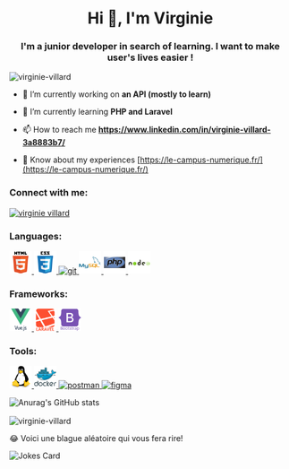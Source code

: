 <h1 align="center">Hi 👋, I'm Virginie</h1>
<h3 align="center">I'm a junior developer in search of learning. I want to make user's lives easier !</h3>

<p align="left"> <img src="https://komarev.com/ghpvc/?username=virginie-villard&label=Profile%20views&color=0e75b6&style=flat" alt="virginie-villard" /> </p>

- 🔭 I’m currently working on **an API (mostly to learn)**

- 🌱 I’m currently learning **PHP and Laravel**

- 📫 How to reach me **https://www.linkedin.com/in/virginie-villard-3a8883b7/**

- 📄 Know about my experiences [https://le-campus-numerique.fr/](https://le-campus-numerique.fr/)

<h3 align="left">Connect with me:</h3>
<p align="left">
<a href="https://linkedin.com/in/virginie villard" target="blank"><img align="center" src="https://raw.githubusercontent.com/rahuldkjain/github-profile-readme-generator/master/src/images/icons/Social/linked-in-alt.svg" alt="virginie villard" height="30" width="40" /></a>
</p>

<h3 align="left">Languages:</h3>
<p align="left"> 
   <a href="https://www.w3.org/html/" target="_blank"> <img src="https://raw.githubusercontent.com/devicons/devicon/master/icons/html5/html5-original-wordmark.svg" alt="html5" width="40" height="40"/> </a> <a href="https://www.w3schools.com/css/" target="_blank"> <img src="https://raw.githubusercontent.com/devicons/devicon/master/icons/css3/css3-original-wordmark.svg" alt="css3" width="40" height="40"/> </a> <a href="https://git-scm.com/" target="_blank"> <img src="https://www.vectorlogo.zone/logos/git-scm/git-scm-icon.svg" alt="git" width="40" height="40"/> </a> <a href="https://www.mysql.com/" target="_blank"> <img src="https://raw.githubusercontent.com/devicons/devicon/master/icons/mysql/mysql-original-wordmark.svg" alt="mysql" width="40" height="40"/> </a> <a href="https://www.php.net" target="_blank"> <img src="https://raw.githubusercontent.com/devicons/devicon/master/icons/php/php-original.svg" alt="php" width="40" height="40"/> </a> <a href="https://nodejs.org" target="_blank" rel="noreferrer"> <img src="https://raw.githubusercontent.com/devicons/devicon/master/icons/nodejs/nodejs-original-wordmark.svg" alt="nodejs" width="40" height="40"/> </a> </p>

<h3 align="left">Frameworks:</h3>
  <p align="left"> <a href="https://vuejs.org/" target="_blank" rel="noreferrer"> <img src="https://raw.githubusercontent.com/devicons/devicon/master/icons/vuejs/vuejs-original-wordmark.svg" alt="vuejs" width="40" height="40"/>  <a href="https://laravel.com/" target="_blank"> <img src="https://raw.githubusercontent.com/devicons/devicon/master/icons/laravel/laravel-plain-wordmark.svg" alt="laravel" width="40" height="40"/> </a> </a> <a href="https://getbootstrap.com" target="_blank"> <img src="https://raw.githubusercontent.com/devicons/devicon/master/icons/bootstrap/bootstrap-plain-wordmark.svg" alt="bootstrap" width="40" height="40"/> </a> </p>

<h3 align="left">Tools:</h3>
  <p align="left"> <a href="https://www.linux.org/" target="_blank" rel="noreferrer"> <img src="https://raw.githubusercontent.com/devicons/devicon/master/icons/linux/linux-original.svg" alt="linux" width="40" height="40"/> </a> <a href="https://www.docker.com/" target="_blank" rel="noreferrer"> <img src="https://raw.githubusercontent.com/devicons/devicon/master/icons/docker/docker-original-wordmark.svg" alt="docker" width="40" height="40"/> </a> <a href="https://postman.com" target="_blank" rel="noreferrer"> <img src="https://www.vectorlogo.zone/logos/getpostman/getpostman-icon.svg" alt="postman" width="40" height="40"/> </a> <a href="https://www.figma.com/" target="_blank"> <img src="https://www.vectorlogo.zone/logos/figma/figma-icon.svg" alt="figma" width="40" height="40"/> </a> </p>

</p>

![Anurag's GitHub stats](https://github-readme-stats.vercel.app/api?username=anuraghazra&theme=gruvbox&show_icons=true)

<p><img align="center" src="https://github-readme-streak-stats.herokuapp.com/?user=virginie-villard&" alt="virginie-villard" /></p>

😂 Voici une blague aléatoire qui vous fera rire!

![Jokes Card](https://readme-jokes.vercel.app/api)
